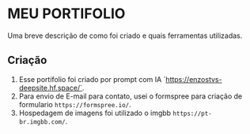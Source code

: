 # MEU PORTIFOLIO

Uma breve descrição de como foi criado e quais ferramentas utilizadas.

## Criação

1.  Esse portifolio foi criado por prompt com IA ´https://enzostvs-deepsite.hf.space/`.
2.  Para envio de E-mail para contato, usei o formspree para criação de formulario `https://formspree.io/`.
3.  Hospedagem de imagens foi utilizado o imgbb `https://pt-br.imgbb.com/`.


